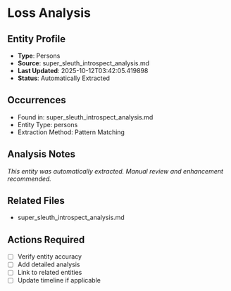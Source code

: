 # Loss Analysis

## Entity Profile
- **Type**: Persons
- **Source**: super_sleuth_introspect_analysis.md
- **Last Updated**: 2025-10-12T03:42:05.419898
- **Status**: Automatically Extracted

## Occurrences
- Found in: super_sleuth_introspect_analysis.md
- Entity Type: persons
- Extraction Method: Pattern Matching

## Analysis Notes
*This entity was automatically extracted. Manual review and enhancement recommended.*

## Related Files
- super_sleuth_introspect_analysis.md

## Actions Required
- [ ] Verify entity accuracy
- [ ] Add detailed analysis
- [ ] Link to related entities
- [ ] Update timeline if applicable
